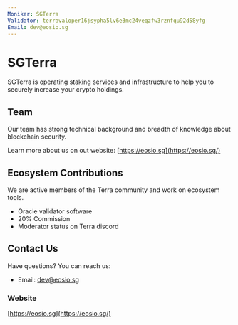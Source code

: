 ```yaml
---
Moniker: SGTerra
Validator: terravaloper16jsypha5lv6e3mc24veqzfw3rznfqu92d58yfg
Email: dev@eosio.sg
---
```


# SGTerra

SGTerra is operating staking services and infrastructure to help you to securely increase your crypto holdings.

## Team

Our team has strong technical background and breadth of knowledge about blockchain security.

Learn more about us on out website: [https://eosio.sg](https://eosio.sg/)


## Ecosystem Contributions

We are active members of the Terra community and work on ecosystem tools.

- Oracle validator software
- 20% Commission
- Moderator status on Terra discord

## Contact Us

Have questions? You can reach us:

- Email: dev@eosio.sg

### Website

[https://eosio.sg](https://eosio.sg/)
